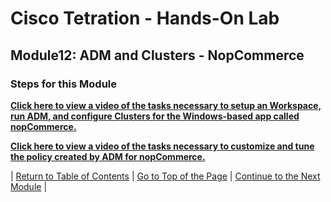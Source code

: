 # Cisco Tetration - Hands-On Lab
  
## Module12: ADM and Clusters - NopCommerce
  

### Steps for this Module  

<a href="https://cisco-tetration-hol-content.s3.amazonaws.com/videos/12_nopcommerce_adm_clusters.mp4" style="font-weight:bold" title="nopCommerce ADM & Clusters">Click here to view a video of the tasks necessary to setup an Workspace, run ADM, and configure Clusters for the Windows-based app called nopCommerce.</a>

<a href="https://cisco-tetration-hol-content.s3.amazonaws.com/videos/13_nopcommerce_policy_tuning.mp4" style="font-weight:bold" title="nopCommerce Policy Tuning">Click here to view a video of the tasks necessary to customize and tune the policy created by ADM for nopCommerce.</a>

| [Return to Table of Contents](https://onstakinc.github.io/cisco-tetration-hol/labguide/) | [Go to Top of the Page](https://onstakinc.github.io/cisco-tetration-hol/labguide/module12/) | [Continue to the Next Module](https://onstakinc.github.io/cisco-tetration-hol/labguide/module13/) |